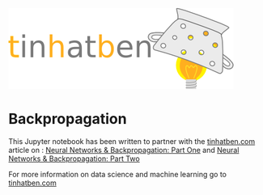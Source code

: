 ![tinhatben](tinhatben_svg.png)
# Backpropagation 

This Jupyter notebook has been written to partner with the
[tinhatben.com](https://tinhatben.com) article on : [Neural Networks & Backpropagation: Part One](https://tinhatben.com/2016/09/27/neural-networks-and-backpropagation-part-one/)
and [Neural Networks & Backpropagation: Part Two](https://tinhatben.com/2016/09/28/neural-networks-and-backpropagation-part-two/)


For more information on data science and machine learning go to
[tinhatben.com](https://www.tinhatben.com)
